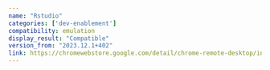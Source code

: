 ```yaml
---
name: "Rstudio"
categories: ['dev-enablement']
compatibility: emulation
display_result: "Compatible"
version_from: "2023.12.1+402"
link: https://chromewebstore.google.com/detail/chrome-remote-desktop/inomeogfingihgjfjlpeplalcfajhgai
---
```


